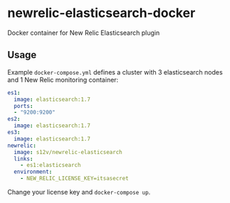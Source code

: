 # newrelic-elasticsearch-docker

Docker container for New Relic Elasticsearch plugin


## Usage

Example `docker-compose.yml` defines a cluster with 3 elasticsearch nodes and 1 New Relic monitoring container:

```yml
es1:
  image: elasticsearch:1.7
  ports:
  - "9200:9200"
es2:
  image: elasticsearch:1.7
es3:
  image: elasticsearch:1.7
newrelic:
  image: s12v/newrelic-elasticsearch
  links:
    - es1:elasticsearch
  environment:
    - NEW_RELIC_LICENSE_KEY=itsasecret
```

Change your license key and `docker-compose up`.
